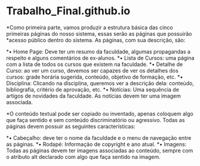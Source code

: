 # Trabalho_Final.github.io


*Como primeira parte, vamos produzir a estrutura básica das cinco primeiras páginas do nosso sistema, essas serão as páginas que possuirão *acesso público dentro do sistema. As páginas, com sua descrição, são:

*•	Home Page: Deve ter um resumo da faculdade, algumas propagandas a respeito e alguns comentários de ex-alunos.
*•	Lista de Cursos: uma página com a lista de todos os cursos que existem na faculdade. 
*•	Detalhe de Curso: ao ver um curso, devemos ser capazes de ver os detalhes dos cursos: grade horária sugerida, conteúdo, objetivo de formação, etc.
*•	Disciplina: Clicando na disciplina, queremos ver a descrição dela: conteúdo, bibliografia, critério de aprovação, etc.
*•	Notícias: Uma sequência de artigos de novidades da faculdade. As notícias devem ter uma imagem associada.

*O conteúdo textual pode ser copiado ou inventado, apenas coloquem algo que faça sentido e sem conteúdo discriminatório ou agressivo. Todas as páginas devem possuir as seguintes características:

*•	Cabeçalho: deve ter o nome da faculdade e o menu de navegação entre as páginas.
*•	Rodapé: Informação de copyright e ano atual.
*•	Imagens: Todas as páginas devem ter imagens associadas ao conteúdo, sempre com o atributo alt declarado com algo que faça sentido na imagem.

